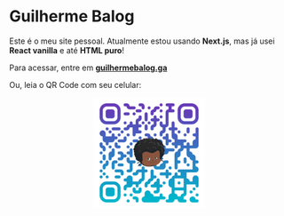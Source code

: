 # Guilherme Balog

Este é o meu site pessoal. Atualmente estou usando **Next.js**, mas já usei **React vanilla** e até **HTML puro**!

Para acessar, entre em **[guilhermebalog.ga](https://guilhermebalog.ga)**

Ou, leia o QR Code com seu celular:

<img style="display: block; width: 200px; margin: 0 auto" src="public/qr-code.svg">
<!-- ![QR Code https://guilhermebalog.ga](public/qr-code.svg) -->
